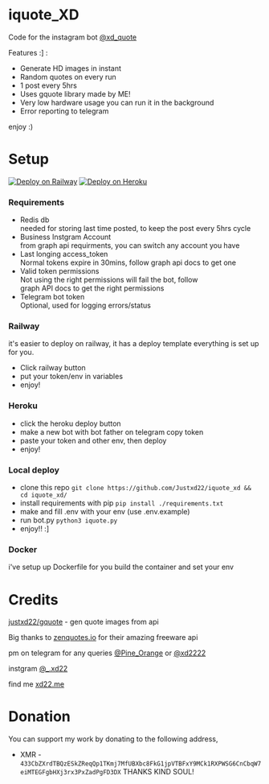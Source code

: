 # iquote_XD


Code for the instagram bot [@xd_quote](https://instagram/xd_quote/)

Features :] :
 - Generate HD images in instant
 - Random quotes on every run
 - 1 post every 5hrs
 - Uses gquote library made by ME!
 - Very low hardware usage you can run it in the background
 - Error reporting to telegram

enjoy :)


# Setup
[![Deploy on Railway](https://railway.app/button.svg)](https://railway.app/new/template/h?referralCode=4_MSke)
[![Deploy on Heroku](https://www.herokucdn.com/deploy/button.svg)](https://heroku.com/deploy?template=https://github.com/Justxd22/Emotions_XD)

### Requirements
  - Redis db  
    needed for storing last time posted, to keep the post every 5hrs cycle
  - Business Instgram Account  
    from graph api requirments, you can switch any account you have
  - Last longing access_token  
    Normal tokens expire in 30mins, follow graph api docs to get one
  - Valid token permissions  
    Not using the right permissions will fail the bot, follow  
    graph API docs to get the right permissions  
  - Telegram bot token  
    Optional, used for logging errors/status


### Railway
it's easier to deploy on railway, it has a deploy template everything is set up for you.
  - Click railway button
  - put your token/env in variables
  - enjoy!

### Heroku
  - click the heroku deploy button
  - make a new bot with bot father on telegram copy token
  - paste your token and other env, then deploy
  - enjoy!

### Local deploy
  - clone this repo
    `git clone https://github.com/Justxd22/iquote_xd && cd iquote_xd/`
  - install requirements with pip
    `pip install ./requirements.txt`
  - make and fill .env with your env (use .env.example)
  - run bot.py
    `python3 iquote.py`
  - enjoy!! :]

### Docker
i've setup up Dockerfile for you build the container and set your env  

# Credits

[justxd22/gquote](https://github.com/justxd22/gquote) - gen quote images from api

Big thanks to [zenquotes.io](https://zenquotes.io) for their amazing freeware api

pm on telegram for any queries [@Pine_Orange](t.me/Pine_Orange) or [@xd2222](t.me/xd2222)

instgram [@_.xd22](https://instagram.com/_.xd22)

find me [xd22.me](https://xd22.me)

# Donation
You can support my work by donating to the following address,

  - XMR - `433CbZXrdTBQzESkZReqQp1TKmj7MfUBXbc8FkG1jpVTBFxY9MCk1RXPWSG6CnCbqW7eiMTEGFgbHXj3rx3PxZadPgFD3DX` THANKS KIND SOUL!
